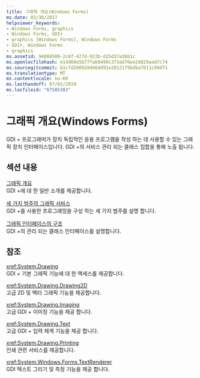 ```yaml
---
title: 그래픽 개요(Windows Forms)
ms.date: 03/30/2017
helpviewer_keywords:
- Windows Forms, graphics
- Windows Forms, GDI+
- graphics [Windows Forms], Windows Forms
- GDI+, Windows Forms
- graphics
ms.assetid: 94084509-2c6f-477d-923b-d25d37a36b1c
ms.openlocfilehash: e14d60e5b77fab8490c373ad76ee2d829aad7c74
ms.sourcegitcommit: b1cfd260928d464d91e20121f9bdba7611c94d71
ms.translationtype: MT
ms.contentlocale: ko-KR
ms.lasthandoff: 07/02/2019
ms.locfileid: "67505383"
---
```

# <a name="graphics-overview-windows-forms"></a>그래픽 개요(Windows Forms)
GDI + 프로그래머가 장치 독립적인 응용 프로그램을 작성 하는 데 사용할 수 있는 그래픽 장치 인터페이스입니다. GDI +의 서비스 관리 되는 클래스 집합을 통해 노출 됩니다.  
  
## <a name="in-this-section"></a>섹션 내용  
 [그래픽 개요](overview-of-graphics.md)  
 GDI +에 대 한 일반 소개를 제공합니다.  
  
 [세 가지 범주의 그래픽 서비스](three-categories-of-graphics-services.md)  
 GDI +를 사용한 프로그래밍을 구성 하는 세 가지 범주를 설명 합니다.  
  
 [그래픽 인터페이스의 구조](structure-of-the-graphics-interface.md)  
 GDI +의 관리 되는 클래스 인터페이스를 설명합니다.  
  
## <a name="reference"></a>참조  
 <xref:System.Drawing>  
 GDI + 기본 그래픽 기능에 대 한 액세스를 제공합니다.  
  
 <xref:System.Drawing.Drawing2D>  
 고급 2D 및 벡터 그래픽 기능을 제공합니다.  
  
 <xref:System.Drawing.Imaging>  
 고급 GDI + 이미징 기능을 제공 합니다.  
  
 <xref:System.Drawing.Text>  
 고급 GDI + 입력 체계 기능을 제공 합니다.  
  
 <xref:System.Drawing.Printing>  
 인쇄 관련 서비스를 제공합니다.  
  
 <xref:System.Windows.Forms.TextRenderer>  
 GDI 텍스트 그리기 및 측정 기능을 제공 합니다.
